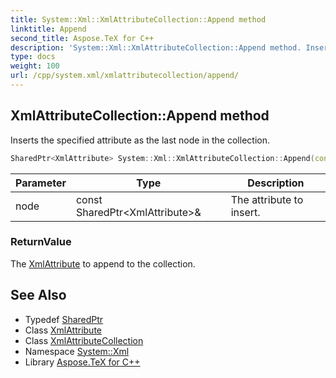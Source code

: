 ```yaml
---
title: System::Xml::XmlAttributeCollection::Append method
linktitle: Append
second_title: Aspose.TeX for C++
description: 'System::Xml::XmlAttributeCollection::Append method. Inserts the specified attribute as the last node in the collection in C++.'
type: docs
weight: 100
url: /cpp/system.xml/xmlattributecollection/append/
---
```

## XmlAttributeCollection::Append method


Inserts the specified attribute as the last node in the collection.

```cpp
SharedPtr<XmlAttribute> System::Xml::XmlAttributeCollection::Append(const SharedPtr<XmlAttribute> &node)
```


| Parameter | Type | Description |
| --- | --- | --- |
| node | const SharedPtr\<XmlAttribute\>\& | The attribute to insert. |

### ReturnValue

The [XmlAttribute](../../xmlattribute/) to append to the collection.

## See Also

* Typedef [SharedPtr](../../../system/sharedptr/)
* Class [XmlAttribute](../../xmlattribute/)
* Class [XmlAttributeCollection](../)
* Namespace [System::Xml](../../)
* Library [Aspose.TeX for C++](../../../)
